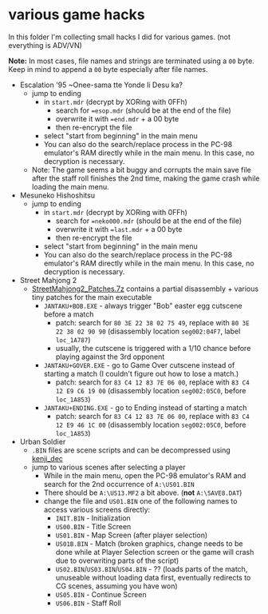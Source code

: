 # various game hacks

In this folder I'm collecting small hacks I did for various games. (not everything is ADV/VN)

**Note:** In most cases, file names and strings are terminated using a `00` byte. Keep in mind to append a `00` byte especially after file names.

- Escalation '95 ~Onee-sama tte Yonde Ii Desu ka?
  - jump to ending
    - in `start.mdr` (decrypt by XORing with 0FFh)
      - search for `=esop.mdr` (should be at the end of the file)
      - overwrite it with `=end.mdr` + a 00 byte
      - then re-encrypt the file
    - select "start from beginning" in the main menu
    - You can also do the search/replace process in the PC-98 emulator's RAM directly while in the main menu. In this case, no decryption is necessary.
  - Note: The game seems a bit buggy and corrupts the main save file after the staff roll finishes the 2nd time, making the game crash while loading the main menu.
- Mesuneko Hishoshitsu
  - jump to ending
    - in `start.mdr` (decrypt by XORing with 0FFh)
      - search for `=neko000.mdr` (should be at the end of the file)
      - overwrite it with `=last.mdr` + a 00 byte
      - then re-encrypt the file
    - select "start from beginning" in the main menu
    - You can also do the search/replace process in the PC-98 emulator's RAM directly while in the main menu. In this case, no decryption is necessary.
- Street Mahjong 2
  - [StreetMahjong2_Patches.7z](StreetMahjong2_Patches.7z) contains a partial disassembly + various tiny patches for the main executable
    - `JANTAKU+BOB.EXE` - always trigger "Bob" easter egg cutscene before a match
      - patch: search for `80 3E 22 38 02 75 49`, replace with `80 3E 22 38 02 90 90` (disassembly location `seg002:04F7`, label `loc_1A787`)
      - usually, the cutscene is triggered with a 1/10 chance before playing against the 3rd opponent
    - `JANTAKU+GOVER.EXE` - go to Game Over cutscene instead of starting a match (I couldn't figure out how to lose a match.)
      - patch: search for `83 C4 12 83 7E 06 00`, replace with `83 C4 12 E9 C6 19 00` (disassembly location `seg002:05C0`, before `loc_1A853`)
    - `JANTAKU+ENDING.EXE` - go to Ending instead of starting a match
      - patch: search for `83 C4 12 83 7E 06 00`, replace with `83 C4 12 E9 46 1C 00` (disassembly location `seg002:05C0`, before `loc_1A853`)
- Urban Soldier
  - `.BIN` files are scene scripts and can be decompressed using [kenji_dec](https://github.com/ValleyBell/ExtractorsDecoders/blob/master/kenji_dec.c)
  - jump to various scenes after selecting a player
    - While in the main menu, open the PC-98 emulator's RAM and search for the 2nd occurrence of `A:\US01.BIN`
    - There should be `A:\US13.MF2` a bit above. (**not** `A:\SAVE8.DAT`)
    - change the file and `US01.BIN` one of the following names to access various screens directly:
      - `INIT.BIN` - Initialization
      - `US00.BIN` - Title Screen
      - `US01.BIN` - Map Screen (after player selection)
      - `US01B.BIN` - Match (broken graphics, change needs to be done while at Player Selection screen or the game will crash due to overwriting parts of the script)
      - `US02.BIN`/`US03.BIN`/`US04.BIN` - ?? (loads parts of the match, unuseable without loading data first, eventually redirects to CG scenes, assuming you have won)
      - `US05.BIN` - Continue Screen
      - `US06.BIN` - Staff Roll
